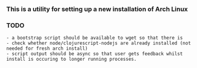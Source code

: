 ### This is a utility for setting up a new installation of Arch Linux

### TODO
    - a bootstrap script should be available to wget so that there is 
    - check whether node/clojurescript-nodejs are already installed (not needed for fresh arch install)
    - script output should be async so that user gets feedback whilst install is occuring to longer running processes.

